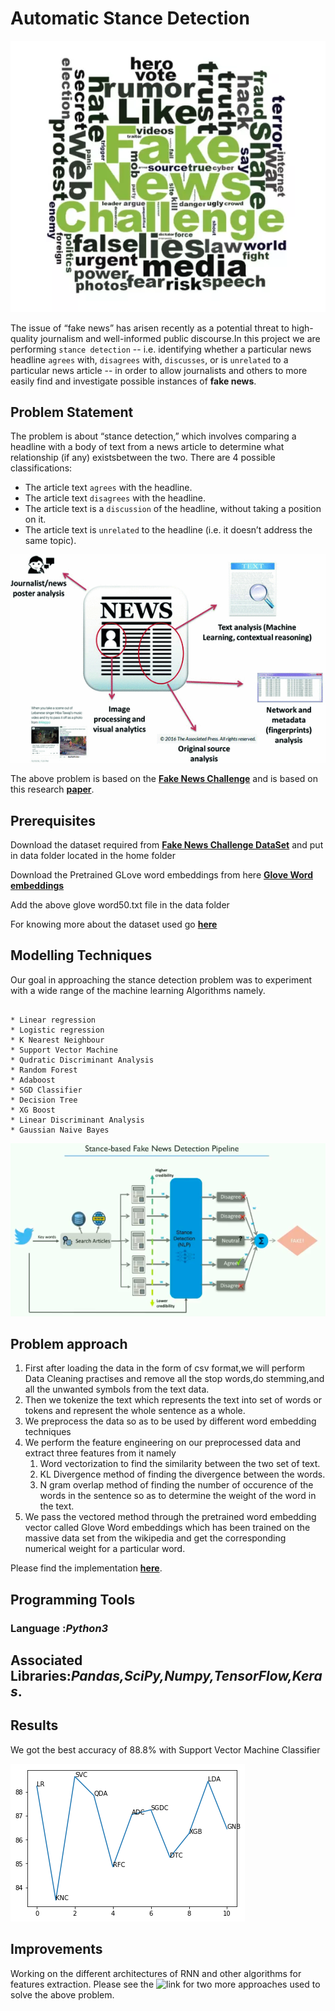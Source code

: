 # Automatic Stance Detection
![](/images/fake.png)

The issue of “fake news” has arisen recently as a potential threat to high-quality
journalism and well-informed public discourse.In this project we are performing
`stance detection` -- i.e. identifying whether a particular news headline `agrees`
with, `disagrees` with, `discusses`, or is `unrelated` to a particular news article -- in
order to allow journalists and others to more easily find and investigate possible
instances of **fake news**.

## Problem Statement

The problem is about “stance detection,” which involves comparing a headline with a body of text
from a news article to determine what relationship (if any) existsbetween the two. There are 4
possible classifications:
* The article text `agrees` with the headline.  
* The article text `disagrees` with the headline.  
* The article text is a `discussion` of the headline, without taking a position on it.  
* The article text is `unrelated` to the headline (i.e. it doesn’t address the same topic).  

![](/images/fake_news_challenge.png)

The above problem is based on the **[Fake News Challenge](http://www.fakenewschallenge.org/)** and is based on this research **[paper](https://web.stanford.edu/class/archive/cs/cs224n/cs224n.1174/reports/2760230.pdf)**.

## Prerequisites
Download the dataset required from **[Fake News Challenge DataSet](https://github.com/FakeNewsChallenge/fnc-1)**
and put in data folder located in the home folder  

Download the Pretrained GLove word embeddings from here **[Glove Word embeddings](https://www.kaggle.com/rtatman/glove-global-vectors-for-word-representation#glove.6B.50d.txt)**

Add the above glove word50.txt file in the data folder

For knowing more about the dataset used go **[here](https://github.com/Abhinav1004/Fake-News-Stance-Detection/blob/master/data/AbouttheDataset.md)**

## Modelling Techniques
Our goal in approaching the stance detection problem was to experiment with a wide range of the machine learning Algorithms namely.
```

* Linear regression  
* Logistic regression  
* K Nearest Neighbour  
* Support Vector Machine  
* Qudratic Discriminant Analysis  
* Random Forest  
* Adaboost  
* SGD Classifier  
* Decision Tree  
* XG Boost  
* Linear Discriminant Analysis  
* Gaussian Naive Bayes  

```
![](/images/techniques_fake_news.png)


## Problem approach
1. First after loading the data in the form of csv format,we will perform
Data Cleaning practises and remove all the stop words,do
stemming,and all the unwanted symbols from the text data.
2. Then we tokenize the text which represents the text into set of words
or tokens and represent the whole sentence as a whole.
3. We preprocess the data so as to be used by different word
embedding techniques   
4. We perform the feature engineering on our preprocessed data and
extract three features from it namely   
      1. Word vectorization to find the similarity between the two set of
          text.   
      2. KL Divergence method of finding the divergence between the
          words.   
      3. N gram overlap method of finding the number of occurence of
        the words in the sentence so as to determine the weight of the
        word in the text.   
5. We pass the vectored method through the pretrained word embedding
vector called Glove Word embeddings which has been trained on the
massive data set from the wikipedia and get the corresponding numerical
weight for a particular word.   


Please find the implementation **[here](/Stance_Detection.ipynb)**.

## Programming Tools   
### Language :*Python3*  
## Associated Libraries:*Pandas,SciPy,Numpy,TensorFlow,Keras*.  


## Results

We got the best accuracy of 88.8% with Support Vector Machine Classifier

![](images/comparison.png)

## Improvements

Working on the different architectures of RNN and other algorithms for features extraction.
Please see the ![link](https://github.com/stance-detection) for two more approaches used to solve the above problem.
